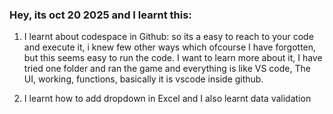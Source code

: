 ### Hey, its oct 20 2025 and I learnt this:

1. I learnt about codespace in Github: so its a easy to reach to your code and execute it, i knew few other ways which ofcourse I have forgotten, but this seems easy to run the code. I want to learn more about it, I have tried one folder and ran the game and everything is like VS code, The UI, working, functions, basically it is vscode inside github.  

2. I learnt how to add dropdown in Excel and I also learnt data validation 
